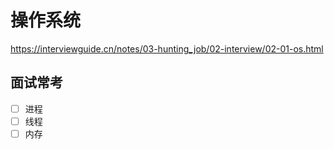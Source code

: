 # 操作系统

https://interviewguide.cn/notes/03-hunting_job/02-interview/02-01-os.html



## 面试常考

-   [ ] 进程
-   [ ] 线程
-   [ ] 内存